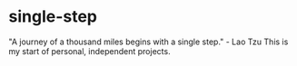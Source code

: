 # single-step
"A journey of a thousand miles begins with a single step." - Lao Tzu This is my start of personal, independent projects.
